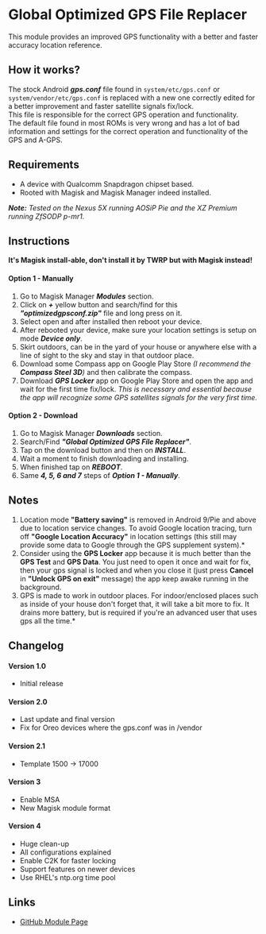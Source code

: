 # Global Optimized GPS File Replacer
This module provides an improved GPS functionality with a better and faster accuracy location reference.

## How it works?
   The stock Android **_gps.conf_** file found in `system/etc/gps.conf` or `system/vendor/etc/gps.conf` is replaced with a new one correctly edited for a better improvement and faster satellite signals fix/lock.  
   This file is responsible for the correct GPS operation and functionality.  
   The default file found in most ROMs is very wrong and has a lot of bad information and settings for the correct operation and functionality of the GPS and A-GPS.  
   
## Requirements
- A device with Qualcomm Snapdragon chipset based.
- Rooted with Magisk and Magisk Manager indeed installed.

*__Note:__ Tested on the Nexus 5X running AOSiP Pie and the XZ Premium running ZfSODP p-mr1.*

## Instructions
__It's Magisk install-able, don't install it by TWRP but with Magisk instead!__

#### Option 1 - Manually
1. Go to Magisk Manager **_Modules_** section.
2. Click on **_+_** yellow button and search/find for this **_"optimizedgpsconf.zip"_** file and long press on it.
3. Select open and after installed then reboot your device.
4. After rebooted your device, make sure your location settings is setup on mode **_Device only_**.
5. Skirt outdoors, can be in the yard of your house or anywhere else with a line of sight to the sky and stay in that outdoor place.
6. Download some Compass app on Google Play Store *(I recommend the **Compass Steel 3D**)* and then calibrate the compass.
7. Download **_GPS Locker_** app on Google Play Store and open the app and wait for the first time fix/lock. *This is necessary and essential because the app will recognize some GPS satellites signals for the very first time.*

#### Option 2 - Download
1. Go to Magisk Manager **_Downloads_** section.
2. Search/Find **_"Global Optimized GPS File Replacer"_**.
3. Tap on the download button and then on **_INSTALL_**.
4. Wait a moment to finish downloading and installing.
5. When finished tap on **_REBOOT_**.
6. Same **_4, 5, 6 and 7_** steps of **_Option 1 - Manually_**.

## Notes
1. Location mode __"Battery saving"__ is removed in Android 9/Pie and above due to location service changes. To avoid Google location tracing, turn off __"Google Location Accuracy"__ in location settings (this still may provide some data to Google through the GPS supplement system).*
2. Consider using the __GPS Locker__ app because it is much better than the __GPS Test__ and __GPS Data__. You just need to open it once and wait for fix, then your gps signal is locked and when you close it (just press __Cancel__ in __"Unlock GPS on exit"__ message) the app keep awake running in the background.
3. GPS is made to work in outdoor places. For indoor/enclosed places such as inside of your house don't forget that, it will take a bit more to fix. It drains more battery, but is required if you're an advanced user that uses gps all the time.*  
   
## Changelog
#### Version 1.0
- Initial release

#### Version 2.0
- Last update and final version
- Fix for Oreo devices where the gps.conf was in /vendor

#### Version 2.1
- Template 1500 -> 17000

#### Version 3
- Enable MSA
- New Magisk module format

#### Version 4
- Huge clean-up
- All configurations explained
- Enable C2K for faster locking
- Support features on newer devices
- Use RHEL's ntp.org time pool

## Links
- [GitHub Module Page](https://github.com/Magisk-Modules-Repo/optmizedgpsconf)
